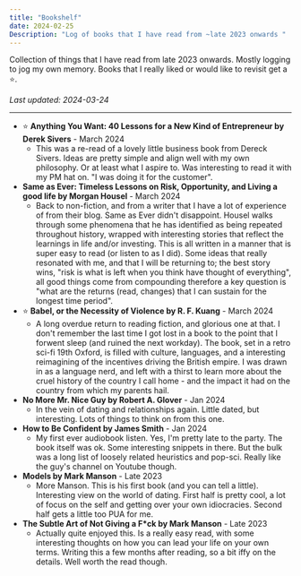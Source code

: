 ```yaml
---
title: "Bookshelf"
date: 2024-02-25
Description: "Log of books that I have read from ~late 2023 onwards "
---
```

Collection of things that I have read from late 2023 onwards. Mostly logging to jog my own memory. Books that I really liked or would like to revisit get a ⭐.

*Last updated: 2024-03-24*

---

- ⭐ **Anything You Want: 40 Lessons for a New Kind of Entrepreneur by Derek Sivers** - March 2024
	- This was a re-read of a lovely little business book from Dereck Sivers. Ideas are pretty simple and align well with my own philosophy. Or at least what I aspire to. Was interesting to read it with my PM hat on. "I was doing it for the customer". 
- **Same as Ever: Timeless Lessons on Risk, Opportunity, and Living a good life by Morgan Housel** - March 2024
	- Back to non-fiction, and from a writer that I have a lot of experience of from their blog. Same as Ever didn't disappoint. Housel walks through some phenomena that he has identified as being repeated throughout history, wrapped with interesting stories that reflect the learnings in life and/or investing. This is all written in a manner that is super easy to read (or listen to as I did). Some ideas that really resonated with me, and that I will be returning to; the best story wins, "risk is what is left when you think have thought of everything", all good things come from compounding therefore a key question is "what are the returns (read, changes) that I can sustain for the longest time period".
- ⭐ **Babel, or the Necessity of Violence by R. F. Kuang** - March 2024
	- A long overdue return to reading fiction, and glorious one at that. I don't remember the last time I got lost in a book to the point that I forwent sleep (and ruined the next workday). The book, set in a retro sci-fi 19th Oxford, is filled with culture, languages, and a interesting reimagining of the incentives driving the British empire. I was drawn in as a language nerd, and left with a thirst to learn more about the cruel history of the country I call home - and the impact it had on the country from which my parents hail. 
- **No More Mr. Nice Guy by Robert A. Glover** - Jan 2024
    - In the vein of dating and relationships again. Little dated, but interesting. Lots of things to think on from this one. 
- **How to Be Confident by James Smith** - Jan 2024
    - My first ever audiobook listen. Yes, I'm pretty late to the party. The book itself was ok. Some interesting snippets in there. But the bulk was a long list of loosely related heuristics and pop-sci. Really like the guy's channel on Youtube though. 
- **Models by Mark Manson** - Late 2023
    - More Manson. This is his first book (and you can tell a little). Interesting view on the world of dating. First half is pretty cool, a lot of focus on the self and getting over your own idiocracies. Second half gets a little too PUA for me. 
- **The Subtle Art of Not Giving a F*ck by Mark Manson** - Late 2023
    - Actually quite enjoyed this. Is a really easy read, with some interesting thoughts on how you can lead your life on your own terms. Writing this a few months after reading, so a bit iffy on the details. Well worth the read though.


